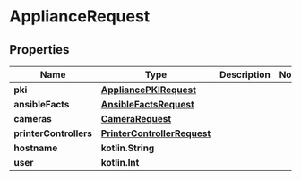 
# ApplianceRequest

## Properties
Name | Type | Description | Notes
------------ | ------------- | ------------- | -------------
**pki** | [**AppliancePKIRequest**](AppliancePKIRequest.md) |  | 
**ansibleFacts** | [**AnsibleFactsRequest**](AnsibleFactsRequest.md) |  | 
**cameras** | [**CameraRequest**](CameraRequest.md) |  | 
**printerControllers** | [**PrinterControllerRequest**](PrinterControllerRequest.md) |  | 
**hostname** | **kotlin.String** |  | 
**user** | **kotlin.Int** |  | 



